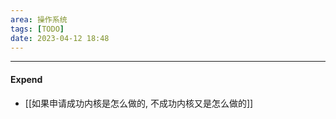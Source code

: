 ```yaml
---
area: 操作系统
tags: [TODO]
date: 2023-04-12 18:48
---
```

---
#### Expend
- [[如果申请成功内核是怎么做的, 不成功内核又是怎么做的]]